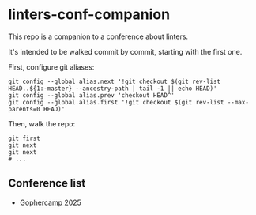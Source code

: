 # linters-conf-companion

This repo is a companion to a conference about linters.

It's intended to be walked commit by commit, starting with the first one.

First, configure git aliases:

```shell
git config --global alias.next '!git checkout $(git rev-list HEAD..${1:-master} --ancestry-path | tail -1 || echo HEAD)'
git config --global alias.prev 'checkout HEAD^'
git config --global alias.first '!git checkout $(git rev-list --max-parents=0 HEAD)'
```

Then, walk the repo:
```shell
git first
git next
git next
# ...
```

## Conference list
* [Gophercamp 2025](https://gophercamp.cz/)
